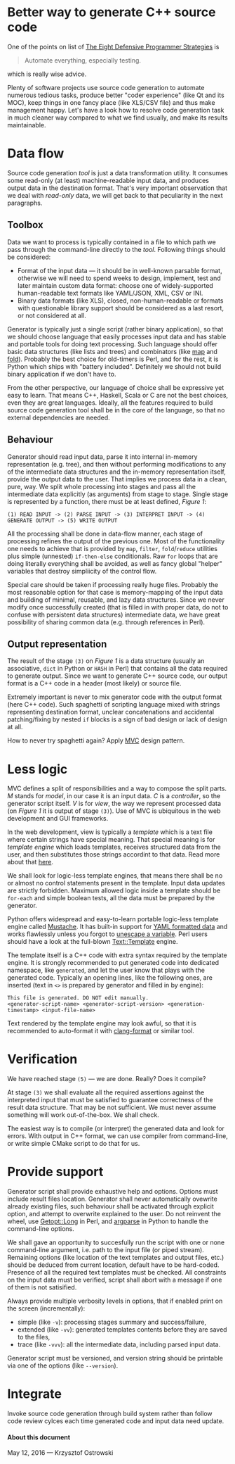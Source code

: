 
# Better way to generate C++ source code

One of the points on list of [The Eight Defensive Programmer Strategies](http://c.learncodethehardway.org/book/ex27.html "Learn C The Hard Way. Exercise 27: Creative And Defensive Programming") is

> Automate everything, especially testing.

which is really wise advice.

Plenty of software projects use source code generation to automate numerous tedious tasks, produce better "coder experience" (like Qt and its MOC), keep things in one fancy place (like XLS/CSV file) and thus make management happy. Let's have a look how to resolve code generation task in much cleaner way compared to what we find usually, and make its results maintainable.

# Data flow

Source code generation _tool_ is just a data transformation utility. It consumes some read-only (at least) machine-readable input data, and produces output data in the destination format. That's very important observation that we deal with _read-only_ data, we will get back to that peculiarity in the next paragraphs.

## Toolbox

Data we want to process is typically contained in a file to which path we pass through the command-line directly to the _tool_. Following things should be considered:

* Format of the input data &mdash; it should be in well-known parsable format, otherwise we will need to spend weeks to design, implement, test and later maintain custom data format: choose one of widely-supported human-readable text formats like YAML/JSON, XML, CSV or INI.
* Binary data formats (like XLS), closed, non-human-readable or formats with questionable library support should be considered as a last resort, or not considered at all.

Generator is typically just a single script (rather binary application), so that we should choose language that easily processes input data and has stable and portable tools for doing text processing. Such language should offer basic data structures (like lists and trees) and combinators (like [map](https://en.wikipedia.org/wiki/Map_%28higher-order_function%29 "Map (higher-order function)") and [fold](https://en.wikipedia.org/wiki/Fold_%28higher-order_function%29 "Fold (higher-order function)")). Probably the best choice for old-timers is Perl, and for the rest, it is Python which ships with "battery included". Definitely we should not build binary application if we don't have to.

From the other perspective, our language of choice shall be expressive yet easy to learn. That means C++, Haskell, Scala or C are not the best choices, even they are great languages. Ideally, all the features required to build source code generation tool shall be in the core of the language, so that no external dependencies are needed.

## Behaviour

Generator should read input data, parse it into internal in-memory representation (e.g. tree), and then without performing modifications to any of the intermediate data structures and the in-memory representation itself, provide the output data to the user. That implies we process data in a clean, pure, way. We split whole processing into stages and pass all the intermediate data explicitly (as arguments) from stage to stage. Single stage is represented by a function, there must be at least defined, _Figure 1_:

    (1) READ INPUT -> (2) PARSE INPUT -> (3) INTERPRET INPUT -> (4) GENERATE OUTPUT -> (5) WRITE OUTPUT

All the processing shall be done in data-flow manner, each stage of processing refines the output of the previous one. Most of the functionality one needs to achieve that is provided by `map`, `filter`, `fold`/`reduce` utilities plus simple (unnested) `if-then-else` conditionals. Raw `for` loops that are doing literally everything shall be avoided, as well as fancy global "helper" variables that destroy simpliicity of the control flow.

Special care should be taken if processing really huge files. Probably the most reasonable option for that case is memory-mapping of the input data and building of minimal, reusable, and lazy data structures. Since we never modify once successfully created (that is filled in with proper data, do not to confuse with persistent data structures) intermediate data, we have great possibility of sharing common data (e.g. through references in Perl).

## Output representation

The result of the stage `(3)` on _Figure 1_ is a data structure (usually an associative, `dict` in Python or `HASH` in Perl) that contains all the data required to generate output. Since we want to generate C++ source code, our output format is a C++ code in a header (most likely) or source file.

Extremely important is never to mix generator code with the output format (here C++ code). Such spaghetti of scripting language mixed with strings representing destination format, unclear concatenations and accidental patching/fixing by nested `if` blocks is a sign of bad design or lack of design at all.

How to never try spaghetti again? Apply [MVC](https://en.wikipedia.org/wiki/Model%E2%80%93view%E2%80%93controller "Model–view–controller") design pattern.

# Less logic

MVC defines a split of responsibilities and a way to compose the split parts. _M_ stands for _model_, in our case it is an input data. _C_ is a _controller_, so the generator script itself. _V_ is for _view_, the way we represent processed data (on _Figure 1_ it is output of stage `(3)`). Use of MVC is ubiquitous in the web development and GUI frameworks.

In the web development, view is typically a _template_ which is a text file where certain strings have special meaning. That special meaning is for _template engine_ which loads templates, receives structured data from the user, and then substitutes those strings accordint to that data. Read more about that [here](https://en.wikipedia.org/wiki/Web_template_system "Web template system").

We shall look for logic-less template engines, that means there shall be no or almost no control statements present in the template. Input data updates are strictly forbidden. Maximum allowed logic inside a template should be `for-each` and simple boolean tests, all the data must be prepared by the generator.

Python offers widespread and easy-to-learn portable logic-less template engine called [Mustache](https://mustache.github.io/ "{{mustache}} - Logic-less templates."). It has built-in support for [YAML formatted data](https://mustache.github.io/mustache.1.html "mustache - Mustache processor") and works flawlessly unless you forgot to [unescape a variable](https://mustache.github.io/mustache.5.html#Variables). Perl users should have a look at the full-blown  [Text::Template](http://search.cpan.org/~mjd/Text-Template-1.46/lib/Text/Template.pm "Text::Template - Expand template text with embedded Perl") engine.

The template itself is a C++ code with extra syntax required by the template engine. It is strongly recommended to put generated code into dedicated namespace, like `generated`, and let the user know that plays with the generated code. Typically an opening lines, like the following ones, are inserted (text in `<>` is prepared by generator and filled in by engine):


    This file is generated. DO NOT edit manually.
    <generator-script-name> <generator-script-version> <generation-timestamp> <input-file-name>

Text rendered by the template engine may look awful, so that it is recommended to auto-format it with [clang-format](http://clang.llvm.org/docs/ClangFormat.html "ClangFormat") or similar tool.

# Verification

We have reached stage `(5)` &mdash; we are done. Really? Does it compile?

At stage `(3)` we shall evaluate all the required assertions against the interpreted input that must be satisfied to guarantee correctness of the result data structure. That may be not sufficient. We must never assume something will work out-of-the-box. We shall check.

The easiest way is to compile (or interpret) the generated data and look for errors. With output in C++ format, we can use  compiler from command-line, or write simple CMake script to do that for us.

# Provide support

Generator script shall provide exhaustive help and options. Options must include result files location. Generator shall never automatically ovewrite already existing files, such behaviour shall be activated through explicit option, and attempt to overwrite explained to the user. Do not reinvent the wheel, use [Getopt::Long](http://perldoc.perl.org/Getopt/Long.html "Getopt::Long") in Perl, and [argparse](https://docs.python.org/2/howto/argparse.html "argparse") in Python to handle the command-line options.

We shall gave an opportunity to succesfully run the script with one or none command-line argument, i.e. path to the input file (or piped stream). Remaining options (like location of the text templates and output files, etc.) should be deduced from current location, default have to be hard-coded. Presence of all the required text templates must be checked. All constraints on the input data must be verified, script shall abort with a message if one of them is not satisified.

Always provide multiple verbosity levels in options, that if enabled print on the screen (incrementally):
- simple (like `-v`): processing stages summary and success/failure,
- extended (like `-vv`): generated templates contents before they are saved to the files,
- trace (like `-vvv`): all the intermediate data, including parsed input data.

Generator script must be versioned, and version string should be printable via one of the options (like `--version`).

# Integrate

Invoke source code generation through build system rather than follow code review cylces each time generated code and input data need update.

#### About this document

May 12, 2016 &mdash; Krzysztof Ostrowski

